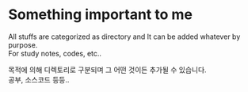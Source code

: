 # Something important to me

All stuffs are categorized as directory and It can be added whatever by purpose.  
For study notes, codes, etc..

목적에 의해 디렉토리로 구분되며 그 어떤 것이든 추가될 수 있습니다.  
공부, 소스코드 등등..

